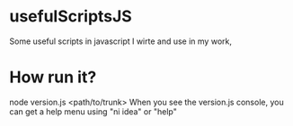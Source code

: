 # usefulScriptsJS
Some useful scripts in javascript I wirte and use in my work,

# How run it?
node version.js <path/to/trunk>
When you see the version.js console, you can get a help menu using "ni idea" or "help"
